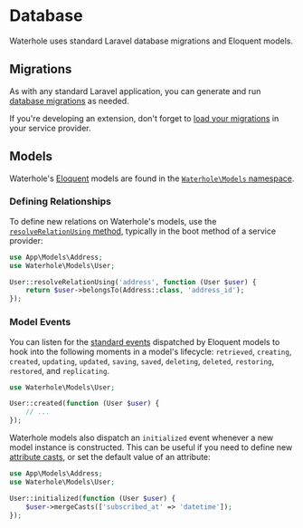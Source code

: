 # Database

Waterhole uses standard Laravel database migrations and Eloquent models.

## Migrations

As with any standard Laravel application, you can generate and run [database migrations](https://laravel.com/docs/10.x/migrations) as needed.

If you're developing an extension, don't forget to [load your migrations](https://laravel.com/docs/10.x/packages#migrations) in your service provider.

## Models

Waterhole's [Eloquent](https://laravel.com/docs/10.x/eloquent) models are found in the [`Waterhole\Models` namespace](https://waterhole.dev/docs/reference/Waterhole/Models.html).

### Defining Relationships

To define new relations on Waterhole's models, use the [`resolveRelationUsing` method](https://laravel.com/docs/10.x/eloquent-relationships#dynamic-relationships), typically in the boot method of a service provider:

```php
use App\Models\Address;
use Waterhole\Models\User;

User::resolveRelationUsing('address', function (User $user) {
    return $user->belongsTo(Address::class, 'address_id');
});
```

### Model Events

You can listen for the [standard events](https://laravel.com/docs/10.x/eloquent#events) dispatched by Eloquent models to hook into the following moments in a model's lifecycle: `retrieved`, `creating`, `created`, `updating`, `updated`, `saving`, `saved`, `deleting`, `deleted`, `restoring`, `restored`, and `replicating`.

```php
use Waterhole\Models\User;

User::created(function (User $user) {
    // ...
});
```

Waterhole models also dispatch an `initialized` event whenever a new model instance is constructed. This can be useful if you need to define new [attribute casts](https://laravel.com/docs/10.x/eloquent-mutators#attribute-casting), or set the default value of an attribute:

```php
use App\Models\Address;
use Waterhole\Models\User;

User::initialized(function (User $user) {
    $user->mergeCasts(['subscribed_at' => 'datetime']);
});
```
